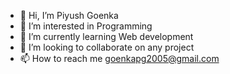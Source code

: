- 👋 Hi, I’m Piyush Goenka
- 👀 I’m interested in Programming
- 🌱 I’m currently learning Web development
- 💞️ I’m looking to collaborate on any project
- 📫 How to reach me goenkapg2005@gmail.com

<!---
piyushgoenka2005/piyushgoenka2005 is a ✨ special ✨ repository because its `README.md` (this file) appears on your GitHub profile.
You can click the Preview link to take a look at your changes.
--->

